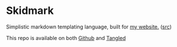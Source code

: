 # Skidmark
Simplistic markdown templating language, built for [my website.](https://tholps.site) ([src](https://tangled.sh/@tholps.site/tholps-site))

This repo is available on both [Github](https://github.com/Tholp1/Skidmark) and [Tangled](https://tangled.sh/@tholps.site/skidmark)
